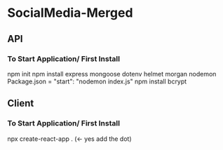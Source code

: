 # SocialMedia-Merged

## API
### To Start Application/ First Install
npm init
npm install express mongoose dotenv helmet morgan nodemon
Package.json =  "start": "nodemon index.js"
npm install bcrypt


## Client
### To Start Application/ First Install
npx create-react-app . (<- yes add the dot) 